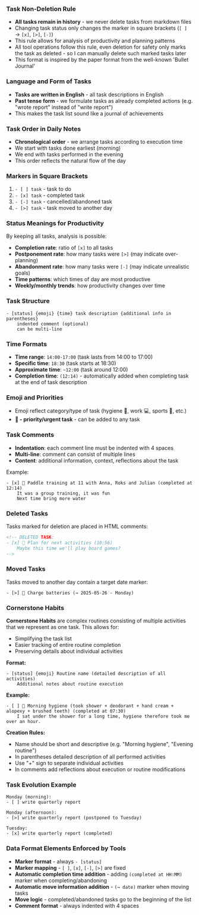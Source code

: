### Task Non-Deletion Rule
- **All tasks remain in history** - we never delete tasks from markdown files
- Changing task status only changes the marker in square brackets (`[ ]` → `[x]`, `[>]`, `[-]`)
- This rule allows for analysis of productivity and planning patterns
- All tool operations follow this rule, even deletion for safety only marks the task as deleted - so I can manually delete such marked tasks later
- This format is inspired by the paper format from the well-known 'Bullet Journal'

### Language and Form of Tasks
- **Tasks are written in English** - all task descriptions in English
- **Past tense form** - we formulate tasks as already completed actions (e.g. "wrote report" instead of "write report")
- This makes the task list sound like a journal of achievements

### Task Order in Daily Notes
- **Chronological order** - we arrange tasks according to execution time
- We start with tasks done earliest (morning)
- We end with tasks performed in the evening
- This order reflects the natural flow of the day

### Markers in Square Brackets
1. `- [ ] task` - task to do
2. `- [x] task` - completed task
3. `- [-] task` - cancelled/abandoned task
4. `- [>] task` - task moved to another day

### Status Meanings for Productivity
By keeping all tasks, analysis is possible:
- **Completion rate**: ratio of `[x]` to all tasks
- **Postponement rate**: how many tasks were `[>]` (may indicate over-planning)
- **Abandonment rate**: how many tasks were `[-]` (may indicate unrealistic goals)
- **Time patterns**: which times of day are most productive
- **Weekly/monthly trends**: how productivity changes over time

### Task Structure
```
- [status] {emoji} {time} task description {additional info in parentheses}
    indented comment (optional)
    can be multi-line
```

### Time Formats
- **Time range**: `14:00-17:00` (task lasts from 14:00 to 17:00)
- **Specific time**: `18:30` (task starts at 18:30)
- **Approximate time**: `~12:00` (task around 12:00)
- **Completion time**: `(12:14)` - automatically added when completing task at the end of task description

### Emoji and Priorities
- Emoji reflect category/type of task (hygiene 🚿, work 💻, sports 🎾, etc.)
- **🚨 - priority/urgent task** - can be added to any task

### Task Comments
- **Indentation**: each comment line must be indented with 4 spaces
- **Multi-line**: comment can consist of multiple lines
- **Content**: additional information, context, reflections about the task

Example:
```
- [x] 🎾 Paddle training at 11 with Anna, Roks and Julian (completed at 12:14)
    It was a group training, it was fun
    Next time bring more water
```

### Deleted Tasks
Tasks marked for deletion are placed in HTML comments:
```html
<!-- DELETED TASK:
- [x] 🎯 Plan for next activities (10:56)
    Maybe this time we'll play board games?
-->
```

### Moved Tasks
Tasks moved to another day contain a target date marker:
```
- [>] 🔋 Charge batteries (→ 2025-05-26 - Monday)
```

### Cornerstone Habits
**Cornerstone Habits** are complex routines consisting of multiple activities that we represent as one task. This allows for:
- Simplifying the task list
- Easier tracking of entire routine completion
- Preserving details about individual activities

**Format:**
```
- [status] {emoji} Routine name (detailed description of all activities)
    Additional notes about routine execution
```

**Example:**
```
- [ ] 🚿 Morning hygiene (took shower + deodorant + hand cream + alopexy + brushed teeth) (completed at 07:30)
    I sat under the shower for a long time, hygiene therefore took me over an hour.
```

**Creation Rules:**
- Name should be short and descriptive (e.g. "Morning hygiene", "Evening routine")
- In parentheses detailed description of all performed activities
- Use "+" sign to separate individual activities
- In comments add reflections about execution or routine modifications

### Task Evolution Example
```
Monday (morning):
- [ ] write quarterly report

Monday (afternoon):
- [>] write quarterly report (postponed to Tuesday)

Tuesday:
- [x] write quarterly report (completed)
```

### Data Format Elements Enforced by Tools
- **Marker format** - always `- [status]`
- **Marker mapping** - `[ ]`, `[x]`, `[-]`, `[>]` are fixed
- **Automatic completion time addition** - adding `(completed at HH:MM)` marker when completing/abandoning
- **Automatic move information addition** - `(→ date)` marker when moving tasks
- **Move logic** - completed/abandoned tasks go to the beginning of the list
- **Comment format** - always indented with 4 spaces
